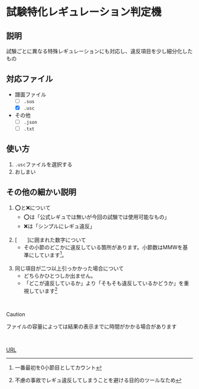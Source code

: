 # 試験特化レギュレーション判定機

## 説明
試験ごとに異なる特殊レギュレーションにも対応し、違反項目を少し細分化したもの

## 対応ファイル
- 譜面ファイル
  - [ ] `.sus` 
  - [x] `.usc`

- その他
  - [ ] `.json`
  - [ ] `.txt`

## 使い方
1. `.usc`ファイルを選択する
2. おしまい

## その他の細かい説明
1. ️⭕️と❌について
     - ️⭕️は「公式レギュでは無いが今回の試験では使用可能なもの」
     - ❌は「シンプルにレギュ違反」<br><br>
2. [　　]に囲まれた数字について
     - その小節のどこかに違反している箇所があります。小節数はMMWを基準にしています[^1]。<br><br>
3. 同じ項目が二つ以上引っかかった場合について
     - どちらかひとつしか出ません。
     - 「どこが違反しているか」より「そもそも違反しているかどうか」を重視しています[^2]

[^1]: 一番最初を0小節目としてカウント
[^2]: 不慮の事故でレギュ違反してしまうことを避ける目的のツールなため

<br>

> [!CAUTION]
> ファイルの容量によっては結果の表示までに時間がかかる場合があります
> 
<br>


<!--
# 試験ごとのレギュレーション一覧<br>

## 1期
- [x] 【第1回】`公式レギュレーション(Master)`<br>
- [x] 【第2回】`16レーン譜面の解禁及び使用or複数レイヤーの解禁及び使用(Master)`<br>
- [x] 【第3回】`公式レギュレーション(Master)`<br>
- [x] 【第4回】`公式レギュレーション(Master)`<br>
- [x] 【第5回】`公式レギュレーション(Master)`<br>
- [x] 【第6回】`公式レギュレーション(APPEND)`<br>
- [x] 【第7回】`レギュレーション制限なし(Master)`<br>
- [x] 【第8回】`公式レギュレーション(自由選択)`<br>
- [x] 【第9回】`公式レギュレーション(Master)`<br>
- [x] 【第10回 `負数ソフラン、複数レイヤー、色ガイド、フェードインガイドの解禁(Master)`<br>

## 2期
- [x] 【第1回】`公式レギュレーション(自由選択)`<br>
- [x] 【第2回】`色ガイド、フェードインガイドの解禁(自由選択)`<br>
- [x] 【第3回】`第2回のに追加で少数レーン、小数幅、0幅、直線&加減速以外のカーブを解禁`<br>
- [x] 【第4回】`第3回のに追加で左右2レーンを拡張(16レーン)`<br>
- [x] 【第5回】`第4回のに追加で複数レイヤーを解禁`<br>
- [ ] 【第6回】`未開催`<br>
- [ ] 【第7回】`未開催`<br>
- [ ] 【第8回】`未開催`<br>
- [ ] 【第9回】`未開催`<br>
- [ ] 【第10回】`未開催`<br>

> [!TIP]
> 1期第3回譜面評価試験から、フェード無しガイドが公式レギュレーションとして解禁


# 過去の試験テーマ一覧<br>

## 1期
- [x] 【第1回】<br>
- α `角張ったスライド` <br>
- β `二本指で処理できる3本以上のスライド` <br>



- [x] 【第2回】 <br>
- α `16レーンを利用した譜面` <br>
- β `レイヤー別ハイスピードを利用した譜面` <br>



- [x] 【第3回】<br>
- α `トレースによるロングの持ち替え誘導を含む譜面`<br>
- β `トレースを用いた擬似3点押しを含む譜面`<br>



- [x] 【第4回】<br>
- α `3〜5鍵階段のいずれかを含む譜面`<br>
- β `異なるリズムを同時に叩かせる譜面`<br>
- γ `16打以上の乱打を含む譜面`(未使用)<br>



- [x] 【第5回】<br>
- α `タップノーツの直後に32分以上の密度で横移動するトレースノーツ配置を含む譜面`<br>
- β `16分間隔以上の縦連打を5打以上含む譜面`<br>
- γ `ノーツの一部または全てがスライドに重なる配置を含む譜面`<br>


- [x] 【第6回】<br>
- α `手を交差させる運指を想定した配置を含む譜面`<br>
- β `カクカクスライド・ギザギザスライドどちらも含む譜面`<br>
- γ `複数スライドの終点位置が重なっている配置を含む譜面`<br>


- [x] 【第7回】<br>
- α `等間隔で同じレーン・レイヤーに同じノーツが配置されている譜面`<br>
- β `直前ノーツとの幅差が3以上かつ、その一部または全てが同一レーン上に重なっている配置を5打以上含む譜面`<br>
- γ `連続した方向の違うフリックを片側で処理させる配置を含んだ譜面`<br>


- [x] 【第8回】<br>
- α `ハネリズム且つ片手2打を想定した配置を含む譜面`<br>
- β `16分トリルを主体とした譜面`<br>
- γ `スライドノーツ同士の交わりを主体とした譜面`<br>


- [x] 【第9回】<br>
- α `スライドによる歌詞再現`<br>
- β `ボーカル系の音を取るタップノーツ主体かつノーツ変化に規則性のある譜面`<br>



- [x] 【第10回】<br>
- α `スライド①の中継点か直線部から分岐し重なっているスライド②を含む譜面(スライド②はタップ始点のみ対象)`<br>
- β `スライドにノーツ(トレース、終点を除く)が重なり、以下の条件を満たす譜面。条件1：スライドの縦一辺に接し、もう一辺からはみ出す条件2：スライドのうちノーツが接する部分は直線または中継点上である`<br>
- γ `前のスライドの終点と次のスライドの始点が重なる譜面`<br>



## 2期
- [x] 【第1回】<br>
- α `中央4幅を主軸とした配置` <br>
- β `左右6レーンで異なる処理をさせる配置` <br>
- γ `見た目の異なる同じ動きを繰り返させる配置` <br>



- [x] 【第2回】 <br>
- α `「スライド拘束」` <br>
> 説明 `4分音符8個以上の長さを片手で押し続けるスライドノーツ`<br>
- β `「スクラッチ」` <br>
> 説明 `片手で処理をする想定の、4分音符以上の長さ且つ16分音符以上の密度のトレースフリック`<br>
- γ `「端寄せトリル」` <br>
> 説明 `左右どちらかの6レーンに寄せた16分音符以上の密度且つ5打以上のトリル`<br>



- [x] 【第3回】<br>
- α `「レーンを3〜6分割にした配置」`<br>
> 説明 `レーンの幅を3等分(4幅)、4等分(3幅)、5等分(2.4幅)、6等分(2幅)のいずれかに分割し、且つそれぞれの倍数の幅にしたノーツのみで構成された配置`<br>
- β `「前のノーツのレーンを全て含むノーツ」`<br>
> 説明 `1つ前のノーツが置かれているレーンと全て被っている且つ+0幅以上大きいノーツ`<br>
- γ `「ノーツの幅変化に規則性」` <br>
> 説明 `2→3→4→5→6幅のように規則的に変化するノーツ幅を有効的に見せる配置`<br>



- [x] 【第4回】<br>
- α `「大きく左右に振る配置」`<br>
> 説明 `1小節の間に片手または両手を左右6レーン(2/3以上被ってればok)に4回以上振る`<br>
- β `「片手を固定させる配置」`<br>
> 説明 `1小節以上の間どちらか片方の端4レーンに片手を固定させる`<br>
- γ `「中央に両手を固定させる配置」`<br>
> 説明 `1小節以上の間中央6レーン(2/3以上被ってればok)に両手を固定させる`<br>



- [x] 【第5回】<br>
- α `「トレースフリックを重ねたノーツ」`<br>
> 説明 `ノーツの32分後以内にノーツとトレースフリック(ノーツ幅≧トレースフリック幅)を重ねる`<br>
- β `「フリックで始まるスライド」`<br>
> 説明 `スライドの始点とフリックまたはトレースフリック(大きさは問わない)を同じ位置に重ねる`<br>
- γ `「スライド中のフリック」`<br>
> 説明 `スライドの中にフリックまたはトレースフリック(スライド幅≧フリック幅)を埋め込む`<br>



- [x] 【第6回】<br>
- α ``<br>
- β ``<br>
- γ ``<br>


- [x] 【第7回】<br>
- α ``<br>
- β ``<br>
- γ ``<br>


- [x] 【第8回】<br>
- α ``<br>
- β ``<br>
- γ ``<br>


- [x] 【第9回】<br>
- α ``<br>
- β ``<br>



- [x] 【第10回】<br>
- α ``<br>
- β ``<br>
- γ ``<br>
*/
-->
[URL](https://ens-17.github.io/analyze/)
